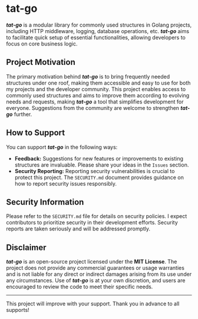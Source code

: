 # tat-go

***tat-go*** is a modular library for commonly used structures in Golang
projects, including HTTP middleware, logging, database operations, etc.
***tat-go*** aims to facilitate quick setup of essential functionalities,
allowing developers to focus on core business logic.

## Project Motivation

The primary motivation behind ***tat-go*** is to bring frequently needed
structures under one roof, making them accessible and easy to use for both
my projects and the developer community. This project enables access to
commonly used structures and aims to improve them according to evolving needs
and requests, making ***tat-go*** a tool that simplifies development for
everyone. Suggestions from the community are welcome to strengthen ***tat-go***
further.

## How to Support

You can support ***tat-go*** in the following ways:

- **Feedback:** Suggestions for new features or improvements to existing
structures are invaluable. Please share your ideas in the `Issues` section.
- **Security Reporting:** Reporting security vulnerabilities is crucial to
protect this project. The `SECURITY.md` document provides guidance on how to
report security issues responsibly.

## Security Information

Please refer to the `SECURITY.md` file for details on security policies. I
expect contributors to prioritize security in their development efforts.
Security reports are taken seriously and will be addressed promptly.

## Disclaimer

***tat-go*** is an open-source project licensed under the **MIT License**. The
project does not provide any commercial guarantees or usage warranties and is
not liable for any direct or indirect damages arising from its use under any
circumstances. Use of ***tat-go*** is at your own discretion, and users are
encouraged to review the code to meet their specific needs.

---

This project will improve with your support. Thank you in advance to all
supports!

